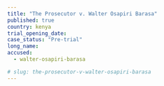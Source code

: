 ```yaml
---
title: "The Prosecutor v. Walter Osapiri Barasa"
published: true
country: kenya
trial_opening_date:
case_status: "Pre-trial"
long_name:
accused:
  - walter-osapiri-barasa

# slug: the-prosecutor-v-walter-osapiri-barasa
---
```


